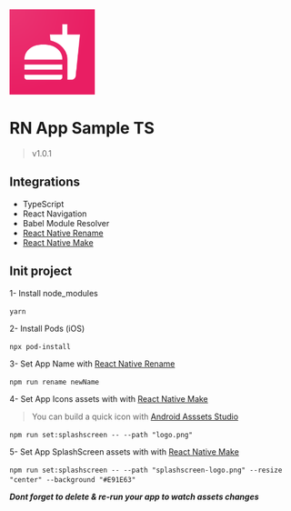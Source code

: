 <img src="logo.png" alt="logo" height="150"/>

# RN App Sample TS

> v1.0.1

## Integrations

* TypeScript
* React Navigation
* Babel Module Resolver
* [React Native Rename](https://www.npmjs.com/package/react-native-rename)
* [React Native Make](https://github.com/bamlab/react-native-make/blob/master/docs/set-icon.md)

## Init project

1- Install node_modules

`yarn`

2- Install Pods (iOS)

`npx pod-install`

3- Set App Name with [React Native Rename](https://www.npmjs.com/package/react-native-rename)

`npm run rename newName`

4- Set App Icons assets with with [React Native Make](https://github.com/bamlab/react-native-make/blob/master/docs/set-icon.md)

> You can build a quick icon with [Android Asssets Studio](https://romannurik.github.io/AndroidAssetStudio/icons-launcher.html#foreground.type=clipart&foreground.clipart=android&foreground.space.trim=1&foreground.space.pad=0.25&foreColor=rgba(96%2C%20125%2C%20139%2C%200)&backColor=rgb(68%2C%20138%2C%20255)&crop=0&backgroundShape=square&effects=none&name=ic_launcher)

`npm run set:splashscreen -- --path "logo.png"`

5- Set App SplashScreen assets with with [React Native Make](https://github.com/bamlab/react-native-make/blob/master/docs/set-splash.md)

`npm run set:splashscreen -- --path "splashscreen-logo.png" --resize "center" --background "#E91E63"`

***Dont forget to delete & re-run your app to watch assets changes***
